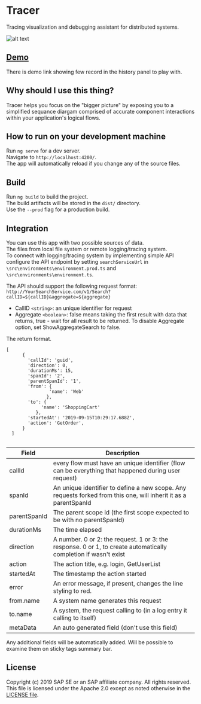# Tracer
Tracing visualization and debugging assistant for distributed systems.

![alt text](https://github.com/sap-staging/Tracer/blob/master/ReadMe/Main.PNG)

## [Demo](http://Demo)

There is demo link showing few record in the history panel to play with.

## Why should I use this thing?
Tracer helps you focus on the "bigger picture" by exposing you to a simplified sequance diargam comprised 
of accurate component interactions within your application's logical flows.

## How to run on your development machine

Run `ng serve` for a dev server.  
Navigate to `http://localhost:4200/`.  
The app will automatically reload if you change any of the source files.

## Build

Run `ng build` to build the project.  
The build artifacts will be stored in the `dist/` directory.   
Use the `--prod` flag for a production build.

## Integration 

You can use this app with two possible sources of data.  
The files from local file system or remote logging/tracing system.  
To connect with logging/tracing system by implementing simple API configure the API endpoint by setting `searchServiceUrl` in `\src\environments\environment.prod.ts` and `\src\environments\environment.ts`.  

The API should support the following request format: 
``` http://YourSearchService.com/v1/Search?callID=${callID}&aggregate=${aggregate}```

* CallID ```<string>```:  an unique identifier for request
* Aggregate ```<boolean>```: false means taking the first result with data that returns, true - wait for all result to be returned. 
To disable Aggregate option, set ShowAggregateSearch to false.

The return format.  

``` 
[   
      {
        'callId': 'guid',
        'direction': 0,
        'durationMs': 15,
        'spanId': '2',
        'parentSpanId': '1',
        'from': {
                'name': 'Web'
               },
        'to': {
             'name': 'ShoppingCart'
           },
        'startedAt': '2019-09-15T10:29:17.688Z',
        'action': 'GetOrder',
      }
  ]
  
  ```

|Field| Description|
|-----| -----------|
|callId|every flow must have an unique identifier (flow can be everything that happened during user request)|
|spanId| An unique identifier to define a new scope. Any requests forked from this one, will inherit it as a parentSpanId|
|parentSpanId| The parent scope id (the first scope expected to be with no parentSpanId)|
|durationMs| The time elapsed |
|direction| A number. 0 or 2: the request. 1 or 3: the response. 0 or 1, to create automatically completion if wasn't exist|
|action| The action title, e.g. login, GetUserList|
|startedAt| The timestamp the action started |
|error| An error message, if present, changes the line styling to red.
|from.name | A system name generates this request|
|to.name | A system, the request calling to (in a log entry it calling to itself)|
|metaData| An auto generated field (don't use this field)|

Any additional fields will be automatically added. Will be possible to examine them on sticky tags summary bar.

## License

Copyright (c) 2019 SAP SE or an SAP affiliate company. All rights reserved.  
This file is licensed under the Apache 2.0 except as noted otherwise in the [LICENSE file](https://github.com/sap-staging/Tracer/blob/master/LICENSE).
